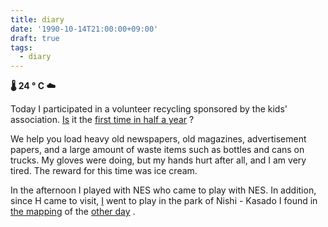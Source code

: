 ```yaml
---
title: diary
date: '1990-10-14T21:00:00+09:00'
draft: true
tags:
  - diary
---
```


**🌡 24 ° C ☁**

Today I participated in a volunteer recycling sponsored by the kids' association. [Is](../05/20-diary.md) it the [first time in half a year](../05/20-diary.md) ?

We help you load heavy old newspapers, old magazines, advertisement papers, and a large amount of waste items such as bottles and cans on trucks. My gloves were doing, but my hands hurt after all, and I am very tired. The reward for this time was ice cream.

In the afternoon I played with NES who came to play with NES. In addition, since H came to visit, [I](../09/24-diary.md) went to play in the park of Nishi - Kasado I found in [the mapping](../09/24-diary.md) of the [other day](../09/24-diary.md) .
